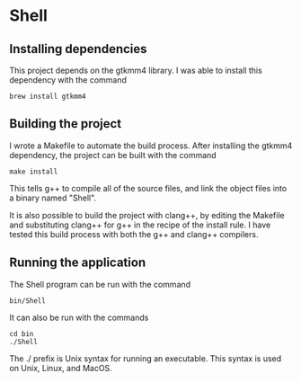 # Shell

## Installing dependencies

This project depends on the gtkmm4 library. I was able to install this dependency with the command

    brew install gtkmm4

## Building the project

I wrote a Makefile to automate the build process. After installing the gtkmm4 dependency, the project can be built with the command

    make install

This tells g++ to compile all of the source files, and link the object files into a binary named "Shell".

It is also possible to build the project with clang++, by editing the Makefile and substituting clang++ for g++ in the recipe of the install rule. I have tested this build process with both the g++ and clang++ compilers.

## Running the application

The Shell program can be run with the command

    bin/Shell

It can also be run with the commands

    cd bin
    ./Shell

The ./ prefix is Unix syntax for running an executable. This syntax is used on Unix, Linux, and MacOS.